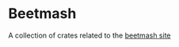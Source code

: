 # Beetmash

A collection of crates related to the [beetmash site](https://beetmash.com/docs/beetmash)
